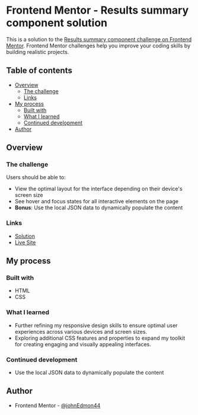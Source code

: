 # Frontend Mentor - Results summary component solution

This is a solution to the [Results summary component challenge on Frontend Mentor](https://www.frontendmentor.io/challenges/results-summary-component-CE_K6s0maV). Frontend Mentor challenges help you improve your coding skills by building realistic projects.

## Table of contents

- [Overview](#overview)
  - [The challenge](#the-challenge)
  - [Links](#links)
- [My process](#my-process)
  - [Built with](#built-with)
  - [What I learned](#what-i-learned)
  - [Continued development](#continued-development)
- [Author](#author)

## Overview

### The challenge

Users should be able to:

- View the optimal layout for the interface depending on their device's screen size
- See hover and focus states for all interactive elements on the page
- **Bonus**: Use the local JSON data to dynamically populate the content

### Links

- [Solution](https://github.com/johnEdmon44/results-summary)
- [Live Site](https://johnedmon44.github.io/results-summary/)

## My process

### Built with

- HTML
- CSS

### What I learned

- Further refining my responsive design skills to ensure optimal user experiences across various devices and screen sizes.
- Exploring additional CSS features and properties to expand my toolkit for creating engaging and visually appealing interfaces.

### Continued development

- Use the local JSON data to dynamically populate the content

## Author

- Frontend Mentor - [@johnEdmon44](https://www.frontendmentor.io/profile/johnEdmon44)